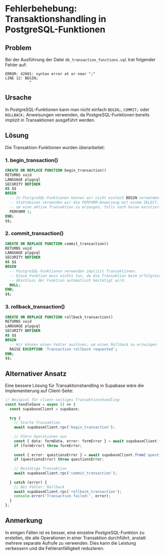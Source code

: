 # Fehlerbehebung: Transaktionshandling in PostgreSQL-Funktionen

## Problem

Bei der Ausführung der Datei `db_transaction_functions.sql` trat folgender Fehler auf:

```
ERROR: 42601: syntax error at or near ";"
LINE 12: BEGIN;
           ^
```

## Ursache

In PostgreSQL-Funktionen kann man nicht einfach `BEGIN;`, `COMMIT;` oder `ROLLBACK;` Anweisungen verwenden, da PostgreSQL-Funktionen bereits implizit in Transaktionen ausgeführt werden.

## Lösung

Die Transaktion-Funktionen wurden überarbeitet:

### 1. begin_transaction()

```sql
CREATE OR REPLACE FUNCTION begin_transaction()
RETURNS void
LANGUAGE plpgsql
SECURITY DEFINER
AS $$
BEGIN
  -- In PostgreSQL-Funktionen können wir nicht einfach BEGIN verwenden.
  -- Stattdessen verwenden wir die PERFORM-Anweisung mit einem SELECT,
  -- um eine aktive Transaktion zu erzeugen, falls noch keine existiert.
  PERFORM 1;
END;
$$;
```

### 2. commit_transaction()

```sql
CREATE OR REPLACE FUNCTION commit_transaction()
RETURNS void
LANGUAGE plpgsql
SECURITY DEFINER
AS $$
BEGIN
  -- PostgreSQL-Funktionen verwenden implizit Transaktionen.
  -- Diese Funktion muss nichts tun, da die Transaktion beim erfolgreichen 
  -- Abschluss der Funktion automatisch bestätigt wird.
  NULL;
END;
$$;
```

### 3. rollback_transaction()

```sql
CREATE OR REPLACE FUNCTION rollback_transaction()
RETURNS void
LANGUAGE plpgsql
SECURITY DEFINER
AS $$
BEGIN
  -- Wir können einen Fehler auslösen, um einen Rollback zu erzwingen
  RAISE EXCEPTION 'Transaction rollback requested';
END;
$$;
```

## Alternativer Ansatz

Eine bessere Lösung für Transaktionshandling in Supabase wäre die Implementierung auf Client-Seite:

```typescript
// Beispiel für client-seitiges Transaktionshandling
const handleSave = async () => {
  const supabaseClient = supabase;
  
  try {
    // Starte Transaktion
    await supabaseClient.rpc('begin_transaction');
    
    // Führe Operationen aus
    const { data: formData, error: formError } = await supabaseClient.from('forms').insert(...);
    if (formError) throw formError;
    
    const { error: questionsError } = await supabaseClient.from('questions').insert(...);
    if (questionsError) throw questionsError;
    
    // Bestätige Transaktion
    await supabaseClient.rpc('commit_transaction');
    
  } catch (error) {
    // Bei Fehler: Rollback
    await supabaseClient.rpc('rollback_transaction');
    console.error('Transaction failed:', error);
  }
};
```

## Anmerkung

In einigen Fällen ist es besser, eine einzelne PostgreSQL-Funktion zu erstellen, die alle Operationen in einer Transaktion durchführt, anstatt mehrere separate Aufrufe zu verwenden. Dies kann die Leistung verbessern und die Fehleranfälligkeit reduzieren. 